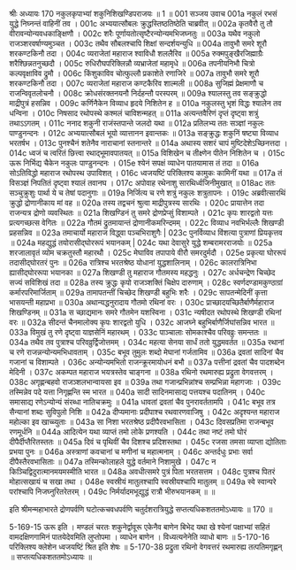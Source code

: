 श्रीः
अध्यायः 170
नकुलकृपाभ्यां शकुनिशिखण्डिपराजयः ॥ 1 ॥
001	सञ्जय उवाच 
001a	नकुलं रभसं युद्धे निघ्नन्तं वाहिनीं तव ।
001c	अभ्ययात्सौबलः क्रुद्धस्तिष्ठतिष्ठेति चाब्रवीत् ॥
002a	कृतवैरौ तु तौ वीरावन्योन्यवधकाङ्क्षिणौ ।
002c	शरैः पूर्णायतोत्सृष्टैरन्योन्यमभिजघ्नतुः ॥
003a	यथैव नकुलो राजञ्शरवर्षाण्यमुञ्चत ।
003c	तथैव सौबलश्चापि शिक्षां सन्दर्शयन्युधि ॥
004a	तावुभौ समरे शूरौ शरकण्टकिनौ तदा ।
004c	व्यराजेतां महाराज श्वाविधौ शललैरिव ॥
005a	रुक्मपुङ्खैरजिह्माग्रैः शरैश्छिन्नतनुच्छदौ ।
005c	रुधिरौघपरिक्लिन्नौ व्यभ्राजेतां महामृधे ॥
006a	तपनीयनिभौ चित्रो कल्पवृक्षाविव द्रुमौ ।
006c	किंशुकाविव चोत्फुल्लौ प्रकाशेते रणाजिरे ॥
007a	तावुभौ समरे शूरौ शरकण्टकिनौ तदा ।
007c	व्यराजेतां महाराज कण्टकैरिव शाल्मली ॥
008a	सुजिह्मं प्रेक्षमाणौ च राजन्विवृतलोचनौ ।
008c	क्रोधसंरक्तनयनौ निर्दहन्तौ परस्परम् ॥
009a	श्यालस्तु तव सङ्क्रुद्धो माद्रीपुत्रं हसन्निव ।
009c	कर्णिनैकेन विव्याध हृदये निशितेन ह ॥
010a	नकुलस्तु भृशं विद्धः श्यालेन तव धन्विना ।
010c	निषसाद रथोपस्थे कश्मलं चाविशन्महत् ॥
011a	अत्यन्तवैरिणं दृप्तं दृष्ट्वा शत्रुं तथाऽऽगतम् ।
011c	ननाद शकुनी राजंस्तपान्ते जलदो यथा ॥
012a	प्रतिलभ्य ततः सञ्ज्ञां नकुलः पाण्डुनन्दनः ।
012c	अभ्ययात्सौबलं भूयो व्यात्तानन इवान्तकः ॥
013a	सङ्क्रुद्धः शकुनिं षष्ट्या विव्याध भरतर्षभ ।
013c	पुनश्चैनं शतेनैव नाराचानां स्तनान्तरे ॥
014a	अथास्य सशरं चापं मुष्टिदेशेऽच्छिनत्तदा ।
014c	ध्वजं च त्वरितं छित्त्वा रथाद्भूमावपातयत् ॥
015a	विशिखेन च तीक्ष्णेन पीतेन निशितेन च ।
015c	ऊरू निर्भिद्य चैकेन नकुलः पाण्डुनन्दनः ।
015e	श्येनं सपक्षं व्याधेन पातयामास तं तदा ॥
016a	सोऽतिविद्धो महाराज रथोपस्थ उपाविशत् ।
016c	ध्वजयष्टिं परिक्लिश्य कामुकः कामिनीं यथा ॥
017a	तं विसञ्ज्ञं निपतितं दृष्ट्वा श्यालं तवानघ ।
017c	अपोवाह रथेनाशु सारथिर्ध्वजिनीमुखात् ॥
018ac	ततः सञ्चुक्रुशुः पार्था ये च तेषां पदानुगाः ॥
019a	निर्जित्य च रणे शत्रुं नकुलः शत्रुतापनः ।
019c	अब्रवीत्सारथिं क्रुद्धो द्रोणानीकाय मां वह ॥
020a	तस्य तद्वचनं श्रुत्वा माद्रीपुत्रस्य सारथिः ।
020c	प्रायात्तेन तदा राजन्यत्र द्रोणो व्यवस्थितः ॥
021a	शिखण्डिनं तु समरे द्रोणप्रेप्सुं विशाम्पते ।
021c	कृपः शारद्वतो यत्तः प्रत्यगच्छत्स वेगितः ॥
022a	गौतमं द्रुतमायान्तं द्रोणानीकमरिन्दमम् ।
022c	विव्याध नवभिर्भल्लैः शिखण्डी प्रहसन्निव ॥
023a	तमाचार्यो महाराज विद्ध्वा पञ्चभिराशुगैः |
023c	पुनर्विव्याध विंशत्या पुत्राणां प्रियकृत्तव ॥
024a	महद्युद्धं तयोरासीद्घोररूपं भयानकम् |
024c	यथा देवासुरे युद्धे शम्बरामरराजयोः ॥
025a	शरजालावृतं व्योम चक्रतुस्तौ महारथौ ।
025c	मेघाविव तपापाये वीरौ समरदुर्मदौ ।
025e	प्रकृत्या घोररूपं तदासीद्घोरतरं पुनः ॥
026a	रात्रिश्च भरतश्रेष्ठ योधानां युद्धशालिनाम् ।
026c	कालरात्रिनिभा ह्यासीद्घोररूपा भयानका ॥
027a	शिखण्डी तु महाराज गौतमस्य महद्धनुः ।
027c	अर्धचन्द्रेण चिच्छेद सज्यं सविशिखं तदा ॥
028a	तस्य क्रुद्धः कृपो राजञ्शक्तिं चिक्षेप दारुणाम् ।
028c	स्वर्णदण्डामकुण्ठाग्रां कर्मारपरिमार्जिताम् ॥
029a	तामापतन्तीं चिच्छेद शिखण्डी बहुभिः शरैः ।
029c	सापतन्मेदिनीं कृत्ता भासयन्ती महाप्रभा ॥
030a	अथान्यद्धनुरादाय गौतमो रथिनां वरः ।
030c	प्राच्छादयच्छितैर्बाणैर्महाराज शिखण्डिनम् ॥
031a	स च्छाद्यमानः समरे गौतमेन यशस्विना ।
031c	न्यषीदत रथोपस्थे शिखण्डी रथिनां वरः ॥
032a	सीदन्तं चैनमालोक्य कृपः शारद्वतो युधि ।
032c	आजघ्ने बहुभिर्बाणैर्जिघांसन्निव भारत ॥
033a	विमुखं तु रणे दृष्ट्वा याज्ञसेनिं महारथम् ।
033c	पाञ्चालाः सोमकाश्चैव परिवव्रुः समन्ततः ॥
034a	तथैव तव पुत्राश्च परिवव्रुर्द्विजोत्तमम् ।
034c	महत्या सेनया सार्धं ततो युद्धमवर्तत ॥
035a	रथानां च रणे राजन्नन्योन्यमभिधावताम् ।
035c	बभूव तुमुलः शब्दो मेघानां गर्जतामिव ॥
036a	द्रवतां सादिनां चैव गजानां च विशाम्पते ।
036c	अन्योन्यमभितो राजन्क्रूरमायोधनं बभौ ॥
037a	पत्तीनां द्रवतां चैव पादशब्देन मेदिनी ।
037c	अकम्पत महाराज भयत्रस्तेव चाङ्गना ॥
038a	रथिनो रथमारुह्य प्रद्रुता वेगवत्तरम् ।
038c	अगृह्णन्बहवो राजञ्शलभान्वायसा इव ॥
039a	तथा गजान्प्रभिन्नांश्च सम्प्रभिन्ना महागजाः ।
039c	तस्मिन्नेव पदे यत्ता निगृह्णन्ति स्म भारत ॥
040a	सादी सादिनमासाद्य पत्तयश्च पदातिनम् ।
040c	समासाद्य रणेऽन्योन्यं संरब्धा नातिचक्रमुः ॥
041a	धावतां द्रवतां चैव पुनरावर्ततामपि ।
041c	बभूव तत्र सैन्यानां शब्दः सुविपुलो निशि ॥
042a	दीप्यमानाः प्रदीपाश्च रथवारणवाजिषु ।
042c	अदृश्यन्त महाराज महोल्का इव खाच्च्युताः ॥
043a	सा निशा भरतश्रेष्ठ प्रदीपैरवभासिता ।
043c	दिवसप्रतिमा राजन्बभूव रणमूर्धनि ॥
044a	आदित्येन यथा व्याप्तं तमो लोके प्रणश्यति ।
044c	तथा नष्टं तमो घोरं दीपैर्दीप्तैरितस्ततः ॥
045a	दिवं च पृथिवीं चैव दिशश्च प्रदिशस्तथा ।
045c	रजसा तमसा व्याप्ता द्योतिताः प्रभया पुनः ॥
046a	अस्त्राणां कवचानां च मणीनां च महात्मनाम् ।
046c	अन्तर्दधुः प्रभाः सर्वा दीपैस्तैरवभासिताः ॥
047a	तस्मिन्कोलाहले युद्धे वर्तमाने निशामुखे ।
047c	न किञ्चिद्विदुरात्मानमयमस्मीति भारत ॥
048a	अवधीत्समरे पुत्रं पिता भरतसत्तम ।
048c	पुत्रश्च पितरं मोहात्सखायं च सखा तथा ।
048e	स्वस्रीयं मातुलश्चापि स्वस्रीयश्चापि मातुलम् ॥
049a	स्वे स्वान्परे परांश्चापि निजघ्नुरितरेतरम् ।
049c	निर्मर्यादमभूद्युद्धं रात्रौ भीरुभयानकम् ॥ ॥

इति श्रीमन्महाभारते द्रोणपर्वणि घटोत्कचवधपर्वणि चतुर्दशरात्रियुद्धे सप्तत्यधिकशततमोऽध्यायः ॥ 170 ॥

5-169-15 ऊरू इति । मण्डलं चरतः शकुनेर्द्वावूरू एकेनैव बाणेन बिभेद यथा खे श्येनां पक्षाभ्यां सहितं वामदक्षिणगामिनं पातयेदेवमिति लुप्तोपमा । व्याधेन बाणेन । विध्यत्यनेनेति व्याधो बाणः ॥ 5-170-16 परिक्लिश्य क्लेशेन ध्वजयष्टिं श्रित इति शेषः ॥ 5-170-38 प्रद्रुता रथिनो वेगवत्तरं रथमारुह्य तत्पतिमगृह्णन् ॥ सप्तत्यधिकशततमोऽध्यायः ॥
